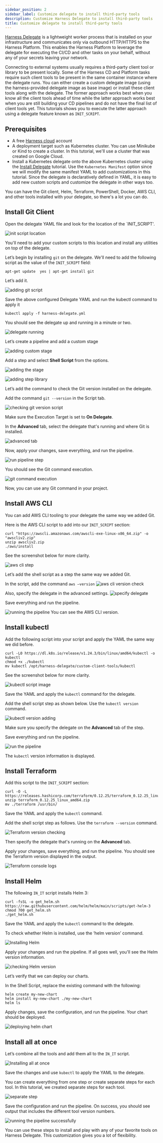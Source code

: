 ```yaml
---
sidebar_position: 2
sidebar_label: Customize delegate to install third-party tools
description: Customize Harness Delegate to install third-party tools
title: Customize delegate to install third-party tools
---
```


[Harness Delegate](/docs/platform/delegates/delegate-concepts/delegate-overview) is a lightweight worker process that is installed on your infrastructure and communicates only via outbound HTTP/HTTPS to the Harness Platform. This enables the Harness Platform to leverage the delegate for executing the CI/CD and other tasks on your behalf, without any of your secrets leaving your network. 

Connecting to external systems usually requires a third-party client tool or library to be present locally. Some of the Harness CD and Platform tasks require such client tools to be present in the same container instance where the delegate runs. You can either create a custom delegate image (using the harness-provided delegate image as base image) or install these client tools along with the delegate. The former approach works best when you know all the client tools ahead of time while the latter approach works best when you are still building your CD pipelines and do not have the final list of client tools yet. This tutorials shows you to execute the latter approach using a delegate feature known as `INIT_SCRIPT`.

## Prerequisites

- A free [Harness cloud](https://app.harness.io/auth/#/signup/utm_source=website&utm_medium=harness-developer-hub&utm_campaign=cd-plg&utm_content=get-started) account 
- A deployment target such as Kubernetes cluster. You can use Minikube or Kind to create a cluster. In this tutorial, we'll use a cluster that was created on Google Cloud.
- Install a Kubernetes delegate onto the above Kubernetes cluster using the [Install Delegate](./install-delegate) tutorial. Use the `Kubernetes Manifest` option since we will modify the same manifest YAML to add customizations in this tutorial. Since the delegate is declaratively defined in YAML, it is easy to add new custom scripts and customize the delegate in other ways too. 

You can have the Git client, Helm, Terraform, PowerShell, Docker, AWS CLI, and other tools installed with your delegate, so there's a lot you can do. 

## Install Git Client

Open the delegate YAML file and look for the location of the `INIT_SCRIPT'.

![init script location](./static/customizing-delegate/init_script_loc_new.png)

You'll need to add your custom scripts to this location and install any utilities on top of the delegate.

Let’s begin by installing `git` on the delegate. We'll need to add the following script as the value of the `INIT_SCRIPT` field: 

`apt-get update 
yes | apt-get install git`

Let’s add it.

![adding git script](./static/customizing-delegate/git_script_add.png)

Save the above configured Delegate YAML and run the kubectl command to apply it

`kubectl apply -f harness-delegate.yml`

You should see the delegate up and running in a minute or two.

![delegate running](./static/customizing-delegate/delegate_up_running.png)

Let’s create a pipeline and add a custom stage

![adding custom stage](./static/customizing-delegate/custom_stage.png)

Add a step and select **Shell Script** from the options.

![adding the stage](./static/customizing-delegate/add_step.png)

![adding step library](./static/customizing-delegate/step_library.png)

Let’s add the command to check the Git version installed on the delegate.

Add the command `git --version` in the Script tab. 

![checking git version script](./static/customizing-delegate/git_version_shell.png)

Make sure the Execution Target is set to **On Delegate**. 

In the **Advanced** tab, select the delegate that's running and where Git is installed.

![advanced tab](./static/customizing-delegate/shell_script_advanced.png)

Now, apply your changes, save everything, and run the pipeline.

![run pipeline step](./static/customizing-delegate/run_pipeline_step.png)

You should see the Git command execution. 

![git command execution](./static/customizing-delegate/git_command_execution.png)

Now, you can use any Git command in your project. 

## Install AWS CLI

You can add AWS CLI tooling to your delegate the same way we added Git.

Here is the AWS CLI script to add into our `INIT_SCRIPT` section:

```
curl "https://awscli.amazonaws.com/awscli-exe-linux-x86_64.zip" -o "awscliv2.zip"
unzip awscliv2.zip
./aws/install
```

See the screenshot below for more clarity.

![aws cli step](./static/customizing-delegate/aws_cli_script.png)

Let’s add the shell script as a step the same way we added Git.

In the script, add the command `aws –version`
![aws cli version check](./static/customizing-delegate/aws_version.png)

Also, specify the delegate in the advanced settings.
![specify delegate](./static/customizing-delegate/delegate_advanced_settings.png)

Save everything and run the pipeline. 

![running the pipeline](./static/customizing-delegate/aws_run_pipeline.png)
You can see the AWS CLI version.

## Install kubectl

Add the following script into your script and apply the YAML the same way we did before.

```
curl -L0 https://dl.k8s.io/release/v1.24.3/bin/linux/amd64/kubectl -o kubectl  
chmod +x ./kubectl  
mv kubectl /opt/harness-delegate/custom-client-tools/kubectl
```

See the screenshot below for more clarity.

![kubectl script image](./static/customizing-delegate/kubectl_init_script.png)

Save the YAML and apply the `kubectl` command for the delegate.

Add the shell script step as shown below. Use the `kubectl version` command.

![kubectl version adding](./static/customizing-delegate/kubectl_version_command.png)

Make sure you specify the delegate on the **Advanced** tab of the step.

Save everything and run the pipeline.

![run the pipeline](./static/customizing-delegate/kubectl_run_pipeline.png)

The `kubectl` version information is displayed. 

## Install Terraform

Add this script to the `INIT_SCRIPT` section:

```
curl -O -L  https://releases.hashicorp.com/terraform/0.12.25/terraform_0.12.25_linux_amd64.zip  
unzip terraform_0.12.25_linux_amd64.zip  
mv ./terraform /usr/bin/  
```

Save the YAML and apply the `kubectl` command.

Add the shell script step as follows. Use the `terraform --version` command.

![Terraform version checking](./static/customizing-delegate/terraform_version.png)

Then specify the delegate that's running on the **Advanced** tab.

Apply your changes, save everything, and run the pipeline. You should see the Terraform version displayed in the output.

![Terraform console logs](./static/customizing-delegate/console_logs_terraform.png)

## Install Helm

The following `IN_IT` script installs Helm 3:

```
curl -fsSL -o get_helm.sh https://raw.githubusercontent.com/helm/helm/main/scripts/get-helm-3  
chmod 700 get_helm.sh  
./get_helm.sh
```

Save the YAML and apply the `kubectl` command to the delegate.

To check whether Helm is installed, use the ‘helm version’ command.

![Installing Helm](./static/customizing-delegate/helm_version.png)

Apply your changes and run the pipeline. If all goes well, you'll see the Helm version information.

![checking Helm version](./static/customizing-delegate/helm_version_execution.png)

Let’s verify that we can deploy our charts.

In the Shell Script, replace the existing command with the following:

```
helm create my-new-chart
helm install my-new-chart ./my-new-chart
helm ls
```
Apply changes, save the configuration, and run the pipeline. Your chart should be deployed.

![deploying helm chart](./static/customizing-delegate/helm_chart_deployed.png)

## Install all at once

Let’s combine all the tools and add them all to the `IN_IT` script. 

![Installing all at once](./static/customizing-delegate/all_at_once.png)

Save the changes and use `kubectl` to apply the YAML to the delegate.

You can create everything from one step or create separate steps for each tool. In this tutorial, we created separate steps for each tool.

![separate step](./static/customizing-delegate/seperate_for_each.png)

Save the configuration and run the pipeline. On success, you should see output that includes the different tool version numbers. 

![running the pipeline successfully](./static/customizing-delegate/together_execution.png)

You can use these steps to install and play with any of your favorite tools on Harness Delegate. This customization gives you a lot of flexibility.  
